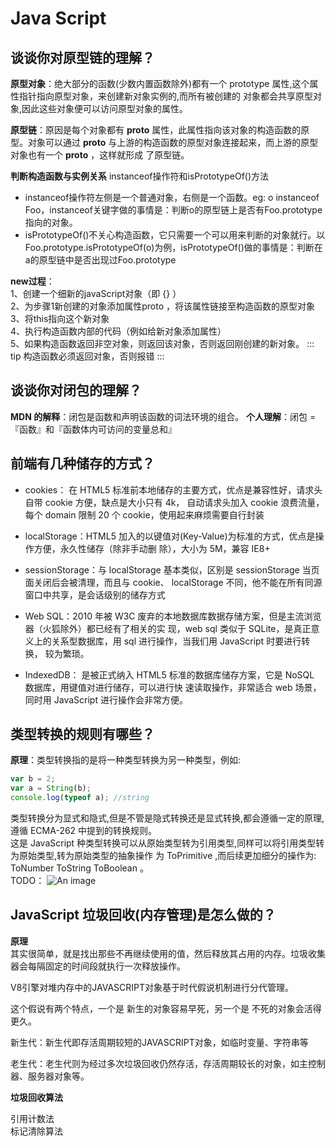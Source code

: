 # Java Script

## 谈谈你对原型链的理解？

**原型对象**：绝⼤部分的函数(少数内置函数除外)都有⼀个 prototype 属性,这个属性指针指向原型对象，来创建新对象实例的,⽽所有被创建的 对象都会共享原型对象,因此这些对象便可以访问原型对象的属性。

**原型链**：原因是每个对象都有 **proto** 属性，此属性指向该对象的构造函数的原型。对象可以通过 **proto** 与上游的构造函数的原型对象连接起来，⽽上游的原型对象也有⼀个 **proto** ，这样就形成 了原型链。

**判断构造函数与实例关系** instanceof操作符和isPrototypeOf()方法  

- instanceof操作符左侧是一个普通对象，右侧是一个函数。eg: o instanceof Foo，instanceof关键字做的事情是：判断o的原型链上是否有Foo.prototype指向的对象。
- isPrototypeOf()不关心构造函数，它只需要一个可以用来判断的对象就行。以Foo.prototype.isPrototypeOf(o)为例，isPrototypeOf()做的事情是：判断在a的原型链中是否出现过Foo.prototype

**new过程**：  
1、创建一个细新的javaScript对象（即 {} ）  
2、为步骤1新创建的对象添加属性proto ，将该属性链接至构造函数的原型对象  
3、将this指向这个新对象  
4、执行构造函数内部的代码（例如给新对象添加属性）  
5、如果构造函数返回非空对象，则返回该对象，否则返回刚创建的新对象。 
 ::: tip
 构造函数必须返回对象，否则报错
 :::

## 谈谈你对闭包的理解？

**MDN 的解释**：闭包是函数和声明该函数的词法环境的组合。
**个人理解**：闭包 =『函数』和『函数体内可访问的变量总和』

## 前端有⼏种储存的⽅式？

- cookies： 在 HTML5 标准前本地储存的主要⽅式，优点是兼容性好，请求头⾃带 cookie ⽅便，缺点是⼤⼩只有 4k， ⾃动请求头加⼊ cookie 浪费流量，每个 domain 限制 20 个 cookie，使⽤起来麻烦需要⾃⾏封装

- localStorage：HTML5 加⼊的以键值对(Key-Value)为标准的⽅式，优点是操作⽅便，永久性储存（除⾮⼿动删 除），⼤⼩为 5M，兼容 IE8+

- sessionStorage：与 localStorage 基本类似，区别是 sessionStorage 当⻚⾯关闭后会被清理，⽽且与 cookie、 localStorage 不同，他不能在所有同源窗⼝中共享，是会话级别的储存⽅式

- Web SQL：2010 年被 W3C 废弃的本地数据库数据存储⽅案，但是主流浏览器（⽕狐除外）都已经有了相关的实 现，web sql 类似于 SQLite，是真正意义上的关系型数据库，⽤ sql 进⾏操作，当我们⽤ JavaScript 时要进⾏转换， 较为繁琐。

- IndexedDB： 是被正式纳⼊ HTML5 标准的数据库储存⽅案，它是 NoSQL 数据库，⽤键值对进⾏储存，可以进⾏快 速读取操作，⾮常适合 web 场景，同时⽤ JavaScript 进⾏操作会⾮常⽅便。

## 类型转换的规则有哪些？

**原理**：类型转换指的是将⼀种类型转换为另⼀种类型，例如:

```js
var b = 2;
var a = String(b);
console.log(typeof a); //string
```

类型转换分为显式和隐式,但是不管是隐式转换还是显式转换,都会遵循⼀定的原理,遵循 ECMA-262 中提到的转换规则。  
这是 JavaScript 种类型转换可以从原始类型转为引⽤类型,同样可以将引⽤类型转为原始类型,转为原始类型的抽象操作 为 ToPrimitive ,⽽后续更加细分的操作为: ToNumber ToString ToBoolean 。  
TODO：
![An image](/1.jpeg)

## JavaScript 垃圾回收(内存管理)是怎么做的？

**原理**  
其实很简单，就是找出那些不再继续使用的值，然后释放其占用的内存。垃圾收集器会每隔固定的时间段就执行一次释放操作。

V8引擎对堆内存中的JAVASCRIPT对象基于时代假说机制进行分代管理。

这个假说有两个特点，一个是 新生的对象容易早死，另一个是 不死的对象会活得更久。

新生代：新生代即存活周期较短的JAVASCRIPT对象，如临时变量、字符串等

老生代：老生代则为经过多次垃圾回收仍然存活，存活周期较长的对象，如主控制器、服务器对象等。

**垃圾回收算法**

引用计数法  
标记清除算法